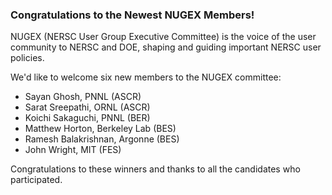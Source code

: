 ### Congratulations to the Newest NUGEX Members!

NUGEX (NERSC User Group Executive Committee) is the voice of the user community 
to NERSC and DOE, shaping and guiding important NERSC user policies. 

We'd like to welcome six new members to the NUGEX committee:
- Sayan Ghosh, PNNL (ASCR)
- Sarat Sreepathi, ORNL (ASCR)
- Koichi Sakaguchi, PNNL (BER)
- Matthew Horton, Berkeley Lab (BES)
- Ramesh Balakrishnan, Argonne (BES)
- John Wright, MIT (FES)

Congratulations to these winners and thanks to all the candidates who 
participated.
